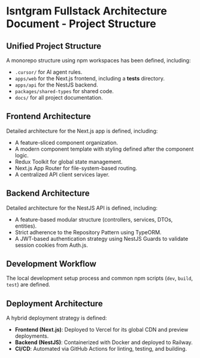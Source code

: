 # Isntgram Fullstack Architecture Document - Project Structure

## Unified Project Structure

A monorepo structure using npm workspaces has been defined, including:

- `.cursor/` for AI agent rules.
- `apps/web` for the Next.js frontend, including a **tests** directory.
- `apps/api` for the NestJS backend.
- `packages/shared-types` for shared code.
- `docs/` for all project documentation.

## Frontend Architecture

Detailed architecture for the Next.js app is defined, including:

- A feature-sliced component organization.
- A modern component template with styling defined after the component logic.
- Redux Toolkit for global state management.
- Next.js App Router for file-system-based routing.
- A centralized API client services layer.

## Backend Architecture

Detailed architecture for the NestJS API is defined, including:

- A feature-based modular structure (controllers, services, DTOs, entities).
- Strict adherence to the Repository Pattern using TypeORM.
- A JWT-based authentication strategy using NestJS Guards to validate session cookies from Auth.js.

## Development Workflow

The local development setup process and common npm scripts (`dev`, `build`, `test`) are defined.

## Deployment Architecture

A hybrid deployment strategy is defined:

- **Frontend (Next.js)**: Deployed to Vercel for its global CDN and preview deployments.
- **Backend (NestJS)**: Containerized with Docker and deployed to Railway.
- **CI/CD**: Automated via GitHub Actions for linting, testing, and building.
